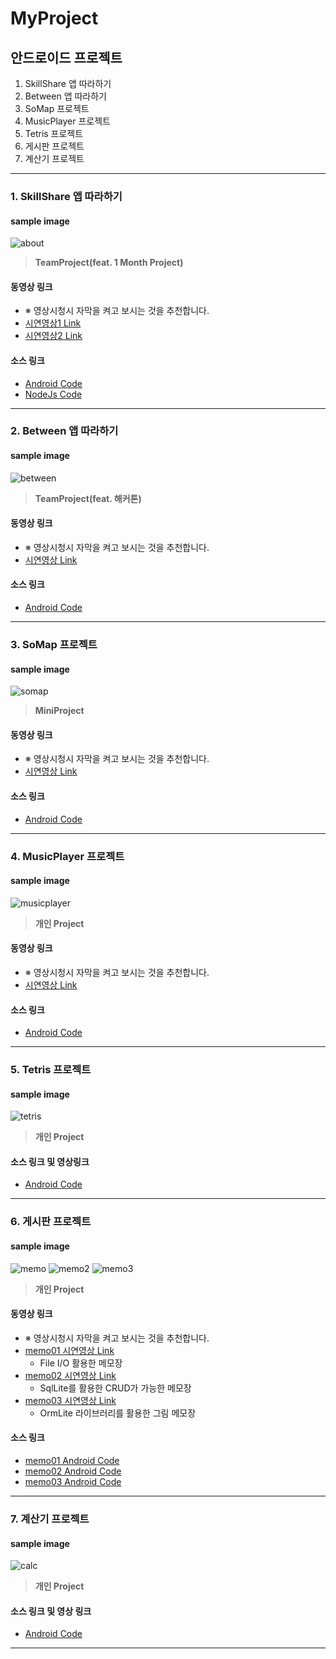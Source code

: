 # MyProject

## 안드로이드 프로젝트

1. SkillShare 앱 따라하기
2. Between 앱 따라하기
3. SoMap 프로젝트
4. MusicPlayer 프로젝트
5. Tetris 프로젝트
6. 게시판 프로젝트
7. 계산기 프로젝트

--------------------------------------------------------------------------------

### 1. SkillShare 앱 따라하기

#### sample image

![about](https://user-images.githubusercontent.com/31605792/36976914-910f7bda-20c2-11e8-818f-f8d638020eb7.png)

> __TeamProject(feat. 1 Month Project)__

#### __동영상 링크__
- ※ 영상시청시 자막을 켜고 보시는 것을 추천합니다.
- [시연영상1 Link](https://youtu.be/N2Rs-Njy0DI)
- [시연영상2 Link](https://youtu.be/bN9aYZA0NYs)

#### __소스 링크__
- [Android Code](https://github.com/youjisang/skill_share.git)
- [NodeJs Code](https://github.com/youjisang/skill-share-server.git)

--------------------------------------------------------------------------------

### 2. Between 앱 따라하기

#### sample image

![between](https://user-images.githubusercontent.com/31605792/36976786-314fff76-20c2-11e8-8af9-f2163172dbc0.png)

> __TeamProject(feat. 해커톤)__

#### __동영상 링크__
- ※ 영상시청시 자막을 켜고 보시는 것을 추천합니다.
- [시연영상 Link](https://youtu.be/k7C1DMJDYc0)

#### __소스 링크__
- [Android Code](https://github.com/youjisang/Between.git)

--------------------------------------------------------------------------------

### 3. SoMap 프로젝트

#### sample image

![somap](https://user-images.githubusercontent.com/31605792/36976789-31b907c8-20c2-11e8-8c3b-28a2d7fd0748.jpg)

> __MiniProject__

#### __동영상 링크__
- ※ 영상시청시 자막을 켜고 보시는 것을 추천합니다.
- [시연영상 Link](https://youtu.be/gtqrE7vC7Eo)

#### __소스 링크__
- [Android Code](https://github.com/youjisang/SoMap.git)

--------------------------------------------------------------------------------

### 4. MusicPlayer 프로젝트

#### sample image

![musicplayer](https://user-images.githubusercontent.com/31605792/36976785-3115e25a-20c2-11e8-81fa-5da186e4fd37.jpg)

> __개인 Project__

#### __동영상 링크__
- ※ 영상시청시 자막을 켜고 보시는 것을 추천합니다.
- [시연영상 Link](https://youtu.be/7-FiNZeCSXM)

#### __소스 링크__
- [Android Code](https://github.com/youjisang/Library_and_STN/tree/master/MusicPlayerProject)

--------------------------------------------------------------------------------

### 5. Tetris 프로젝트

#### sample image

![tetris](https://user-images.githubusercontent.com/31605792/36976790-31e84420-20c2-11e8-8e55-6c0d0d78b80a.jpg)

> __개인 Project__

#### __소스 링크 및 영상링크__
- [Android Code](https://github.com/youjisang/Tetris2.git)

--------------------------------------------------------------------------------

### 6. 게시판 프로젝트

#### sample image

![memo](https://user-images.githubusercontent.com/31605792/36976792-324b5f6a-20c2-11e8-9db8-b86f11f3449d.jpg)
![memo2](https://user-images.githubusercontent.com/31605792/36976794-327e5424-20c2-11e8-91bb-12e0fce9cd1b.jpg)
![memo3](https://user-images.githubusercontent.com/31605792/36976788-31831064-20c2-11e8-8a48-3230f8c9d333.png)

> __개인 Project__

#### __동영상 링크__
- ※ 영상시청시 자막을 켜고 보시는 것을 추천합니다.
- [memo01 시연영상 Link](https://youtu.be/fldQ7xbobfI)
    - File I/O 활용한 메모장
- [memo02 시연영상 Link](https://youtu.be/4_tm6vh6AUs)
    - SqlLite를 활용한 CRUD가 가능한 메모장
- [memo03 시연영상 Link](https://youtu.be/442qudDghg4)
    - OrmLite 라이브러리를 활용한 그림 메모장

#### __소스 링크__
- [memo01 Android Code](https://github.com/youjisang/ADS_Android_MemoWithFile.git)
- [memo02 Android Code](https://github.com/youjisang/ADS_Android_MemoWithSQLite.git)
- [memo03 Android Code](https://github.com/youjisang/ADS_Android_MemoWithRecyclerViewAndORM.git)

--------------------------------------------------------------------------------

### 7. 계산기 프로젝트

#### sample image

![calc](https://user-images.githubusercontent.com/31605792/36976791-32181b46-20c2-11e8-8040-9554e2ede701.jpg)

> __개인 Project__

#### __소스 링크 및 영상 링크__
- [Android Code](https://github.com/youjisang/ADS_Android_Calculate1.git)

--------------------------------------------------------------------------------
